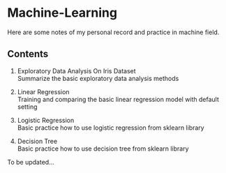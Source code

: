 # Machine-Learning
Here are some notes of my personal record and practice in machine field.

## Contents
1. Exploratory Data Analysis On Iris Dataset    
  Summarize the basic exploratory data analysis methods  
  
2. Linear Regression  
  Training and comparing the basic linear regression model with default setting    
  
3. Logistic Regression  
  Basic practice how to use logistic regression from sklearn library  
  
4. Decision Tree  
  Basic practice how to use decision tree from sklearn library
   
To be updated...

